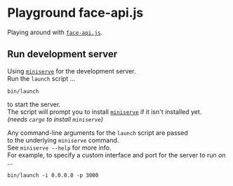 # Playground face-api.js
Playing around with [`face-api.js`].

## Run development server
Using [`miniserve`] for the development server.  
Run the `launch` script ...
```
bin/launch
```
to start the server.  
The script will prompt you to install [`miniserve`] if it isn't installed yet.  
_(needs `cargo` to install `miniserve`)_

Any command-line arguments for the `launch` script are passed  
to the underlying `miniserve` command.  
See `miniserve --help` for more info.  
For example, to specify a custom interface and port for the server to run on ...
```
bin/launch -i 0.0.0.0 -p 3000
```

[`face-api.js`]: https://github.com/justadudewhohacks/face-api.js
[`miniserve`]:   https://github.com/svenstaro/miniserve
